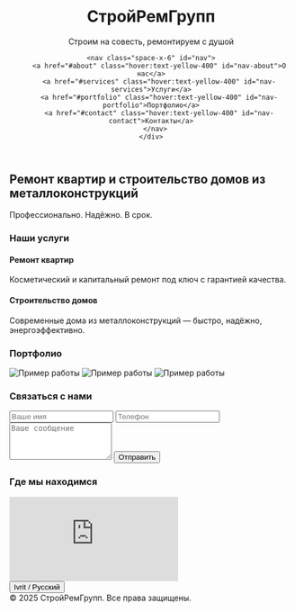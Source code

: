 
<html lang="ru" dir="ltr">
<head>
  <meta charset="UTF-8">
  <meta name="viewport" content="width=device-width, initial-scale=1.0">
  <title>Ремонт и Строительство</title>
  <script src="https://cdn.tailwindcss.com"></script>
  <script src="https://unpkg.com/aos@2.3.1/dist/aos.js"></script>
  <link href="https://unpkg.com/aos@2.3.1/dist/aos.css" rel="stylesheet">
  <style>
    html {
      scroll-behavior: smooth;
    }
  </style>
</head>
<body class="bg-gray-900 text-white font-sans" id="body">
  <!-- Header -->
  <header class="p-6 bg-gray-800 shadow-lg">
    <div class="max-w-7xl mx-auto flex justify-between items-center">
<div>
  <h1 class="text-2xl font-bold" id="title">СтройРемГрупп</h1>
  <p class="text-sm text-gray-400 mt-1">Строим на совесть, ремонтируем с душой</p>
</div>

    <nav class="space-x-6" id="nav">
        <a href="#about" class="hover:text-yellow-400" id="nav-about">О нас</a>
        <a href="#services" class="hover:text-yellow-400" id="nav-services">Услуги</a>
        <a href="#portfolio" class="hover:text-yellow-400" id="nav-portfolio">Портфолио</a>
        <a href="#contact" class="hover:text-yellow-400" id="nav-contact">Контакты</a>
      </nav>
    </div>
  </header>

  <!-- Hero Section -->
  <section id="about" class="bg-gray-950 py-20 text-center" data-aos="fade-up">
    <h2 class="text-4xl font-bold mb-4" id="hero-title">Ремонт квартир и строительство домов из металлоконструкций</h2>
    <p class="text-gray-400 max-w-xl mx-auto" id="hero-subtitle">Профессионально. Надёжно. В срок.</p>
  </section>

  <!-- Services -->
  <section id="services" class="py-16 px-4 max-w-7xl mx-auto" data-aos="fade-up">
    <h3 class="text-3xl font-bold mb-8 text-center" id="services-title">Наши услуги</h3>
    <div class="grid md:grid-cols-2 gap-10">
      <div class="bg-gray-800 p-6 rounded-xl shadow-md">
        <h4 class="text-xl font-semibold mb-2" id="service-1-title">Ремонт квартир</h4>
        <p class="text-gray-400" id="service-1-desc">Косметический и капитальный ремонт под ключ с гарантией качества.</p>
      </div>
      <div class="bg-gray-800 p-6 rounded-xl shadow-md">
        <h4 class="text-xl font-semibold mb-2" id="service-2-title">Строительство домов</h4>
        <p class="text-gray-400" id="service-2-desc">Современные дома из металлоконструкций — быстро, надёжно, энергоэффективно.</p>
      </div>
    </div>
  </section>

  <!-- Portfolio -->
  <section id="portfolio" class="py-16 bg-gray-950 px-4" data-aos="fade-up">
    <h3 class="text-3xl font-bold mb-8 text-center" id="portfolio-title">Портфолио</h3>
    <div class="grid md:grid-cols-3 gap-6 max-w-7xl mx-auto">
      <img src="https://source.unsplash.com/400x300/?interior" class="rounded-xl" alt="Пример работы">
      <img src="https://source.unsplash.com/400x300/?construction" class="rounded-xl" alt="Пример работы">
      <img src="https://source.unsplash.com/400x300/?architecture" class="rounded-xl" alt="Пример работы">
    </div>
  </section>

  <!-- Contact -->
  <section id="contact" class="py-16 px-4 max-w-2xl mx-auto" data-aos="fade-up">
    <h3 class="text-3xl font-bold mb-6 text-center" id="contact-title">Связаться с нами</h3>
    <form class="space-y-4">
      <input type="text" placeholder="Ваше имя" class="w-full p-3 rounded bg-gray-800 text-white placeholder-gray-500">
      <input type="tel" placeholder="Телефон" class="w-full p-3 rounded bg-gray-800 text-white placeholder-gray-500">
      <textarea placeholder="Ваше сообщение" rows="4" class="w-full p-3 rounded bg-gray-800 text-white placeholder-gray-500"></textarea>
      <button class="bg-yellow-500 hover:bg-yellow-600 text-black font-semibold py-3 px-6 rounded" id="submit-button">Отправить</button>
    </form>
  </section>

  <!-- Map -->
  <section class="py-16 bg-gray-900">
    <h3 class="text-3xl font-bold mb-6 text-center" id="map-title">Где мы находимся</h3>
    <div class="w-full h-96 max-w-4xl mx-auto">
      <iframe class="w-full h-full rounded-xl" src="https://www.google.com/maps/embed?pb=!1m18!1m12!1m3!1d10873.62814648255!2d34.8516125!3d32.1093331!2m3!1f0!2f0!3f0!3m2!1i1024!2i768!4f13.1!3m3!1m2!1s0x151d4c6189f8c0c3%3A0xf84c8e0b40c55de!2z0J_QvtC70YzRidCw0Y8g0J_QvtGB0L_QtdGA0LXQvdC40Y8!5e0!3m2!1sru!2sil!4v1611234567890" frameborder="0" allowfullscreen="" loading="lazy"></iframe>
    </div>
  </section>

  <!-- Language Switch (RU / HE) -->
  <div class="fixed bottom-4 right-4">
    <button onclick="switchLang()" class="bg-yellow-500 hover:bg-yellow-600 text-black font-semibold py-2 px-4 rounded shadow" id="lang-button">Ivrit / Русский</button>
  </div>

  <!-- Footer -->
  <footer class="bg-gray-800 text-center p-4 text-gray-500">
    © 2025 СтройРемГрупп. Все права защищены.
  </footer>

  <script>
    AOS.init();

    const translations = {
      ru: {
        title: "СтройРемГрупп",
        "nav-about": "О нас",
        "nav-services": "Услуги",
        "nav-portfolio": "Портфолио",
        "nav-contact": "Контакты",
        "hero-title": "Ремонт квартир и строительство домов из металлоконструкций",
        "hero-subtitle": "Профессионально. Надёжно. В срок.",
        "services-title": "Наши услуги",
        "service-1-title": "Ремонт квартир",
        "service-1-desc": "Косметический и капитальный ремонт под ключ с гарантией качества.",
        "service-2-title": "Строительство домов",
        "service-2-desc": "Современные дома из металлоконструкций — быстро, надёжно, энергоэффективно.",
        "portfolio-title": "Портфолио",
        "contact-title": "Связаться с нами",
        "submit-button": "Отправить",
        "map-title": "Где мы находимся",
        "lang-button": "Ivrit / Русский"
      },
      he: {
        title: "שטרוי-רם גרופ",
        "nav-about": "עלינו",
        "nav-services": "שירותים",
        "nav-portfolio": "תיק עבודות",
        "nav-contact": "צור קשר",
        "hero-title": "שיפוץ דירות ובניית בתים ממבני פלדה",
        "hero-subtitle": "מקצועי. אמין. בזמן.",
        "services-title": "השירותים שלנו",
        "service-1-title": "שיפוץ דירות",
        "service-1-desc": "שיפוץ קוסמטי וכללי עם אחריות לאיכות.",
        "service-2-title": "בנייה ממבני פלדה",
        "service-2-desc": "בתים מודרניים ממבני פלדה — מהיר, אמין וחסכוני באנרגיה.",
        "portfolio-title": "תיק עבודות",
        "contact-title": "צור קשר",
        "submit-button": "שלח",
        "map-title": "המיקום שלנו",
        "lang-button": "Русский / Ivrit"
      }
    };

    let currentLang = "ru";
    function switchLang() {
      currentLang = currentLang === "ru" ? "he" : "ru";
      const trans = translations[currentLang];
      Object.keys(trans).forEach(id => {
        const el = document.getElementById(id);
        if (el) el.textContent = trans[id];
      });
      document.documentElement.lang = currentLang;
      document.documentElement.dir = currentLang === "he" ? "rtl" : "ltr";
    }
  </script>
</body>
</html>
